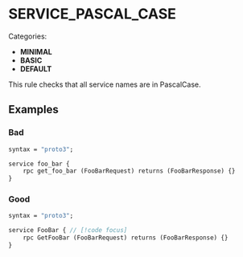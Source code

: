 # SERVICE_PASCAL_CASE

Categories:
- **MINIMAL**
- **BASIC**
- **DEFAULT**

This rule checks that all service names are in PascalCase.

## Examples

### Bad

```proto
syntax = "proto3";

service foo_bar {
    rpc get_foo_bar (FooBarRequest) returns (FooBarResponse) {}
}
```

### Good

```proto
syntax = "proto3";

service FooBar { // [!code focus]
    rpc GetFooBar (FooBarRequest) returns (FooBarResponse) {} 
}
```

